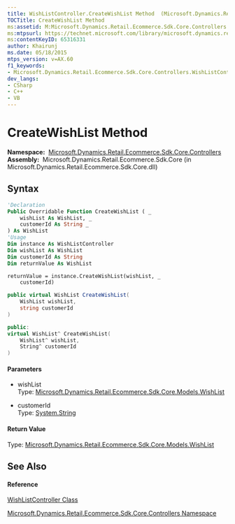 ```yaml
---
title: WishListController.CreateWishList Method  (Microsoft.Dynamics.Retail.Ecommerce.Sdk.Core.Controllers)
TOCTitle: CreateWishList Method
ms:assetid: M:Microsoft.Dynamics.Retail.Ecommerce.Sdk.Core.Controllers.WishListController.CreateWishList(Microsoft.Dynamics.Retail.Ecommerce.Sdk.Core.Models.WishList,System.String)
ms:mtpsurl: https://technet.microsoft.com/library/microsoft.dynamics.retail.ecommerce.sdk.core.controllers.wishlistcontroller.createwishlist(v=AX.60)
ms:contentKeyID: 65316331
author: Khairunj
ms.date: 05/18/2015
mtps_version: v=AX.60
f1_keywords:
- Microsoft.Dynamics.Retail.Ecommerce.Sdk.Core.Controllers.WishListController.CreateWishList
dev_langs:
- CSharp
- C++
- VB
---
```


# CreateWishList Method

**Namespace:**  [Microsoft.Dynamics.Retail.Ecommerce.Sdk.Core.Controllers](microsoft-dynamics-retail-ecommerce-sdk-core-controllers-namespace.md)  
**Assembly:**  Microsoft.Dynamics.Retail.Ecommerce.Sdk.Core (in Microsoft.Dynamics.Retail.Ecommerce.Sdk.Core.dll)

## Syntax

``` vb
'Declaration
Public Overridable Function CreateWishList ( _
    wishList As WishList, _
    customerId As String _
) As WishList
'Usage
Dim instance As WishListController
Dim wishList As WishList
Dim customerId As String
Dim returnValue As WishList

returnValue = instance.CreateWishList(wishList, _
    customerId)
```

``` csharp
public virtual WishList CreateWishList(
    WishList wishList,
    string customerId
)
```

``` c++
public:
virtual WishList^ CreateWishList(
    WishList^ wishList, 
    String^ customerId
)
```

#### Parameters

  - wishList  
    Type: [Microsoft.Dynamics.Retail.Ecommerce.Sdk.Core.Models.WishList](wishlist-class-microsoft-dynamics-retail-ecommerce-sdk-core-models.md)  

<!-- end list -->

  - customerId  
    Type: [System.String](https://technet.microsoft.com/library/s1wwdcbf\(v=ax.60\))  

#### Return Value

Type: [Microsoft.Dynamics.Retail.Ecommerce.Sdk.Core.Models.WishList](wishlist-class-microsoft-dynamics-retail-ecommerce-sdk-core-models.md)  

## See Also

#### Reference

[WishListController Class](wishlistcontroller-class-microsoft-dynamics-retail-ecommerce-sdk-core-controllers.md)

[Microsoft.Dynamics.Retail.Ecommerce.Sdk.Core.Controllers Namespace](microsoft-dynamics-retail-ecommerce-sdk-core-controllers-namespace.md)

